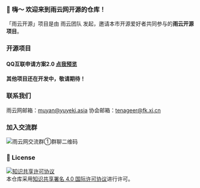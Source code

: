 
### 👋 嗨～ 欢迎来到雨云网开源的仓库！

「雨云开源」项目是由 雨云团队 发起，邀请本市开源爱好者共同参与的**雨云开源项目**。


### 开源项目
#### QQ互联申请方案2.0 [点我预览](https://yihang-atri.github.io/QIAS2.0/)

#### 其他项目还在开发中，敬请期待！


### 联系我们

雨云网邮箱：muyan@yuyekj.asia
协会邮箱：tenageer@fk.xj.cn


### 加入交流群    
![雨云网交流群①群聊二维码](https://foruda.gitee.com/images/1677300786860289345/ff5786c5_8733419.png "")


### 📌 License

<a rel="license" href="http://creativecommons.org/licenses/by/4.0/"><img alt="知识共享许可协议" style="border-width:0" src="https://images.gitee.com/uploads/images/2020/0907/190809_d6adca86_5694891.png" /></a><br />本仓库采用<a rel="license" href="http://creativecommons.org/licenses/by/4.0/">知识共享署名 4.0 国际许可协议</a>进行许可。